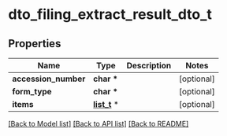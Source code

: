 # dto_filing_extract_result_dto_t

## Properties
Name | Type | Description | Notes
------------ | ------------- | ------------- | -------------
**accession_number** | **char \*** |  | [optional] 
**form_type** | **char \*** |  | [optional] 
**items** | [**list_t**](dto_filing_item_dto.md) \* |  | [optional] 

[[Back to Model list]](../README.md#documentation-for-models) [[Back to API list]](../README.md#documentation-for-api-endpoints) [[Back to README]](../README.md)


